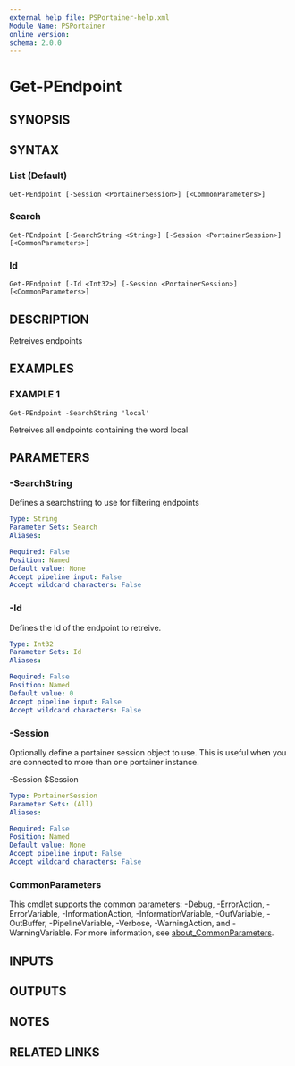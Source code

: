 ```yaml
---
external help file: PSPortainer-help.xml
Module Name: PSPortainer
online version:
schema: 2.0.0
---
```


# Get-PEndpoint

## SYNOPSIS

## SYNTAX

### List (Default)
```
Get-PEndpoint [-Session <PortainerSession>] [<CommonParameters>]
```

### Search
```
Get-PEndpoint [-SearchString <String>] [-Session <PortainerSession>] [<CommonParameters>]
```

### Id
```
Get-PEndpoint [-Id <Int32>] [-Session <PortainerSession>] [<CommonParameters>]
```

## DESCRIPTION
Retreives endpoints

## EXAMPLES

### EXAMPLE 1
```
Get-PEndpoint -SearchString 'local'
```

Retreives all endpoints containing the word local

## PARAMETERS

### -SearchString
Defines a searchstring to use for filtering endpoints

```yaml
Type: String
Parameter Sets: Search
Aliases:

Required: False
Position: Named
Default value: None
Accept pipeline input: False
Accept wildcard characters: False
```

### -Id
Defines the Id of the endpoint to retreive.

```yaml
Type: Int32
Parameter Sets: Id
Aliases:

Required: False
Position: Named
Default value: 0
Accept pipeline input: False
Accept wildcard characters: False
```

### -Session
Optionally define a portainer session object to use.
This is useful when you are connected to more than one portainer instance.

-Session $Session

```yaml
Type: PortainerSession
Parameter Sets: (All)
Aliases:

Required: False
Position: Named
Default value: None
Accept pipeline input: False
Accept wildcard characters: False
```

### CommonParameters
This cmdlet supports the common parameters: -Debug, -ErrorAction, -ErrorVariable, -InformationAction, -InformationVariable, -OutVariable, -OutBuffer, -PipelineVariable, -Verbose, -WarningAction, and -WarningVariable. For more information, see [about_CommonParameters](http://go.microsoft.com/fwlink/?LinkID=113216).

## INPUTS

## OUTPUTS

## NOTES

## RELATED LINKS
